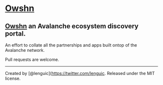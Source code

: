 # [Owshn](https://owshn.com)

## [Owshn](https://owshn.com) an Avalanche ecosystem discovery portal.

An effort to collate all the partnerships and apps built ontop of the Avalanche network.

Pull requests are welcome.

---

Created by [@lenguic](https://twitter.com/lenguic. Released under the MIT license.
